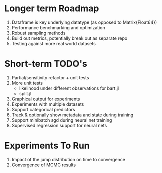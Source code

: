 Longer term Roadmap
===================

1. Dataframe is key underlying datatype (as opposed to Matrix{Float64})
2. Performance benchmarking and optimization
3. Robust sampling methods
4. Build out metrics, potentially break out as separate repo
5. Testing against more real world datasets

Short-term TODO's
=================

1. Partial/sensitivity refactor + unit tests
2. More unit tests
   - likelihood under different observations for bart.jl
   - split.jl
3. Graphical output for experiments
4. Experiments with multiple datasets
5. Support categorical predictors
6. Track & optionally show metadata and state during training 
7. Support minibatch sgd during neural net training
8. Supervised regression support for neural nets

Experiments To Run
==================

1. Impact of the jump distribution on time to convergence
2. Convergence of MCMC results

